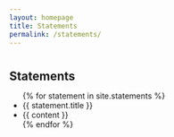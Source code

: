```yaml
---
layout: homepage
title: Statements
permalink: /statements/
---
```

<h1 id="statements"></h1>
<h2 style="margin: 40px 0px 10px;">Statements</h2>

<ul>
  {% for statement in site.statements %}
  <li>
    {{ statement.title }}
  </li>
  <li>
    {{ content }}
  </li>
  {% endfor %}
</ul>
